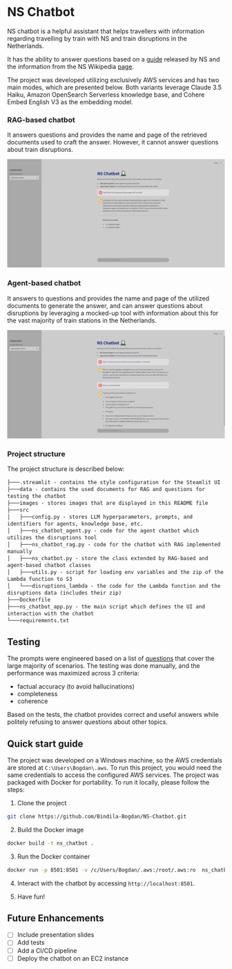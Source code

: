 # NS Chatbot

NS chatbot is a helpful assistant that helps travellers with information regarding travelling by train with NS and train disruptions in the Netherlands.

It has the ability to answer questions based on a [guide](https://www.ns.nl/binaries/_ht_1575971177922/content/assets/ns-en/terms/travelling-with-ns.pdf) released by NS and the information from the NS Wikipedia [page](https://en.wikipedia.org/wiki/Nederlandse_Spoorwegen).

The project was developed utilizing exclusively AWS services and has two main modes, which are presented below. Both variants leverage Claude 3.5 Haiku, Amazon OpenSearch Serverless knowledge base, and Cohere Embed English V3 as the embedding model.

### RAG-based chatbot

It answers questions and provides the name and page of the retrieved documents used to craft the answer. However, it cannot answer questions about train disruptions.

![RAG-based chabot](images/rag_based_chatbot.png)

### Agent-based chatbot

It answers to questions and provides the name and page of the utilized documents to generate the answer, and can answer questions about disruptions by leveraging a mocked-up tool with information about this for the vast majority of train stations in the Netherlands.


![Agent-based chabot](images/agent_based_chatbot.png)


### Project structure

The project structure is described below:

```
├───.streamlit - contains the style configuration for the Steamlit UI
├───data - contains the used documents for RAG and questions for testing the chatbot
├───images - stores images that are displayed in this README file
├───src
│   ├───config.py - stores LLM hyperparameters, prompts, and identifiers for agents, knowledge base, etc.
│   ├───ns_chatbot_agent.py - code for the agent chatbot which utilizes the disruptions tool
│   ├───ns_chatbot_rag.py - code for the chatbot with RAG implemented manually
│   ├───ns_chatbot.py - store the class extended by RAG-based and agent-based chatbot classes
│   ├───utils.py - script for loading env variables and the zip of the Lambda function to S3
│   └───disruptions_lambda - the code for the Lambda function and the disruptions data (includes their zip)
├───Dockerfile
├───ns_chatbot_app.py - the main script which defines the UI and interaction with the chatbot
└───requirements.txt
```

## Testing

The prompts were engineered based on a list of [questions](data/questions.md) that cover the large majority of scenarios. The testing was done manually, and the performance was maximized across 3 criteria:
- factual accuracy (to avoid hallucinations)
- completeness
- coherence

Based on the tests, the chatbot provides correct and useful answers while politely refusing to answer questions about other topics.

## Quick start guide

The project was developed on a Windows machine, so the AWS credentials are stored at `C:\Users\Bogdan\.aws`. To run this project, you would need the same credentials to access the configured AWS services. The project was packaged with Docker for portability. To run it locally, please follow the steps:

1. Clone the project

```sh
git clone https://github.com/Bindila-Bogdan/NS-Chatbot.git
```

2. Build the Docker image

```sh
docker build -t ns_chatbot .
```

3. Run the Docker container

```sh
docker run -p 8501:8501 -v /c/Users/Bogdan/.aws:/root/.aws:ro  ns_chatbot
```

4. Interact with the chatbot by accessing `http://localhost:8501`.

5. Have fun!


## Future Enhancements

- [ ] Include presentation slides
- [ ] Add tests
- [ ] Add a CI/CD pipeline 
- [ ] Deploy the chatbot on an EC2 instance
